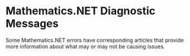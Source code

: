 # Mathematics.NET Diagnostic Messages

Some Mathematics.NET errors have corresponding articles that provide more information about what may or may not be causing issues.
